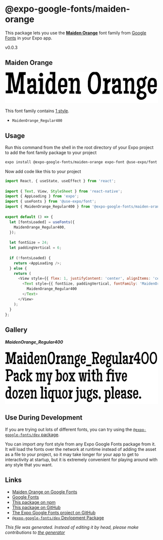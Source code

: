 # @expo-google-fonts/maiden-orange

This package lets you use the [**Maiden Orange**](https://fonts.google.com/specimen/Maiden+Orange) font family from [Google Fonts](https://fonts.google.com/) in your Expo app.

v0.0.3

## Maiden Orange

![Maiden Orange](./font-family.png)

This font family contains [1 style](#gallery).

- `MaidenOrange_Regular400`

## Usage

Run this command from the shell in the root directory of your Expo project to add the font family package to your project
```sh
expo install @expo-google-fonts/maiden-orange expo-font @use-expo/font
```

Now add code like this to your project
```js
import React, { useState, useEffect } from 'react';

import { Text, View, StyleSheet } from 'react-native';
import { AppLoading } from 'expo';
import { useFonts } from '@use-expo/font';
import { MaidenOrange_Regular400 } from '@expo-google-fonts/maiden-orange';

export default () => {
  let [fontsLoaded] = useFonts({
    MaidenOrange_Regular400,
  });

  let fontSize = 24;
  let paddingVertical = 6;

  if (!fontsLoaded) {
    return <AppLoading />;
  } else {
    return (
      <View style={{ flex: 1, justifyContent: 'center', alignItems: 'center' }}>
        <Text style={{ fontSize, paddingVertical, fontFamily: 'MaidenOrange_Regular400' }}>
          MaidenOrange_Regular400
        </Text>
      </View>
    );
  }
};

```

## Gallery

##### MaidenOrange_Regular400
![MaidenOrange_Regular400](./f4952dcb36962c7d3f35f54be08eb204ab4600cfc9afad59f213d36b5ff5e8e6.ttf.png)


## Use During Development

If you are trying out lots of different fonts, you can try using the [`@expo-google-fonts/dev` package](https://github.com/expo/google-fonts/tree/master/font-packages/dev#readme).

You can import *any* font style from any Expo Google Fonts package from it. It will load the fonts
over the network at runtime instead of adding the asset as a file to your project, so it may take longer
for your app to get to interactivity at startup, but it is extremely convenient
for playing around with any style that you want.

## Links

- [Maiden Orange on Google Fonts](https://fonts.google.com/specimen/Maiden+Orange)
- [Google Fonts](https://fonts.google.com/)
- [This package on npm](https://www.npmjs.com/package/@expo-google-fonts/maiden-orange)
- [This package on GitHub](https://github.com/expo/google-fonts/tree/master/font-packages/maiden-orange)
- [The Expo Google Fonts project on GitHub](https://github.com/expo/google-fonts)
- [`@expo-google-fonts/dev` Devlopment Package](https://github.com/expo/google-fonts/tree/master/font-packages/dev)


*This file was generated. Instead of editing it by head, please make contributions to [the generator](https://github.com/expo/google-fonts/tree/master/packages/generator)*
